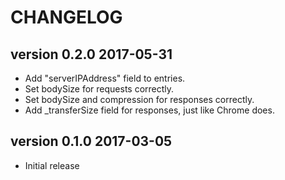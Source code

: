 # CHANGELOG

version 0.2.0 2017-05-31
-------------------------
* Add "serverIPAddress" field to entries.
* Set bodySize for requests correctly.
* Set bodySize and compression for responses correctly.
* Add _transferSize field for responses, just like Chrome does.

version 0.1.0 2017-03-05
-------------------------
* Initial release